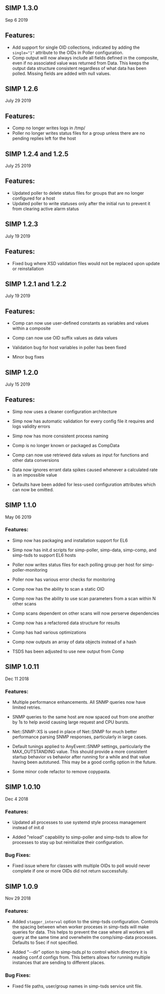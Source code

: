 ## SIMP 1.3.0
Sep 6 2019

## Features:
* Add support for single OID collections, indicated by adding the `single="1"` attribute to the OIDs
in Poller configuration.
* Comp output will now always include all fields defined in the composite, even if no associated value
was returned from Data. This keeps the output data structure consistent regardless of what data has
been polled. Missing fields are added with null values.


## SIMP 1.2.6
July 29 2019

## Features:
* Comp no longer writes logs in /tmp/
* Poller no longer writes status files for a group unless there are no pending replies left for the host


## SIMP 1.2.4 and 1.2.5
July 25 2019

## Features:
* Updated poller to delete status files for groups that are no longer configured for a host
* Updated poller to write statuses only after the initial run to prevent it from clearing active alarm status


## SIMP 1.2.3
July 19 2019

## Features:
* Fixed bug where XSD validation files would not be replaced upon update or reinstallation


## SIMP 1.2.1 and 1.2.2
July 19 2019

## Features:

* Comp can now use user-defined constants as variables and values within a composite

* Comp can now use OID suffix values as data values

* Validation bug for host variables in poller has been fixed

* Minor bug fixes


## SIMP 1.2.0
July 15 2019

## Features:

  * Simp now uses a cleaner configuration architecture

  * Simp now has automatic validation for every config file it requires and logs validity errors

  * Simp now has more consistent process naming

  * Comp is no longer known or packaged as CompData

  * Comp can now use retrieved data values as input for functions and other data conversions

  * Data now ignores errant data spikes caused whenever a calculated rate is an impossible value

  * Defaults have been added for less-used configuration attributes which can now be omitted.


## SIMP 1.1.0
May 06 2019

### Features:

  * Simp now has packaging and installation support for EL6

  * Simp now has init.d scripts for simp-poller, simp-data, simp-comp, and simp-tsds to support EL6 hosts

  * Poller now writes status files for each polling group per host for simp-poller-monitoring

  * Poller now has various error checks for monitoring

  * Comp now has the ability to scan a static OID

  * Comp now has the ability to use scan parameters from a scan within N other scans

  * Comp scans dependent on other scans will now perserve dependencies

  * Comp now has a refactored data structure for results

  * Comp has had various optimizations

  * Comp now outputs an array of data objects instead of a hash

  * TSDS has been adjusted to use new output from Comp


## SIMP 1.0.11
Dec 11 2018

### Features:

 * Multiple performance enhancements. All SNMP queries now have limited retries.

 * SNMP queries to the same host are now spaced out from one another by 1s to help avoid causing large request and CPU bursts.

 * Net::SNMP::XS is used in place of Net::SNMP for much better performance parsing SNMP responses, particularly in large cases.

 * Default tunings applied to AnyEvent::SNMP settings, particularly the MAX_OUTSTANDING value. This should provide a more consistent
startup behavior vs behavior after running for a while and that value having been autotuned. This may be a good config option
in the future.

 * Some minor code refactor to remove copypasta.


## SIMP 1.0.10  
Dec 4 2018

### Features:

 * Updated all processes to use systemd style process management instead of init.d

 * Added "reload" capability to simp-poller and simp-tsds to allow for processes to stay up but reinitialize their configuration.

### Bug Fixes:
 
 * Fixed issue where for classes with multiple OIDs to poll would never complete if one or more OIDs did not return successfully.



## SIMP 1.0.9
Nov 29 2018

### Features:

 * Added `stagger_interval` option to the simp-tsds configuration. Controls the spacing between when worker proceses in simp-tsds will make queries for data. This helps to prevent the case where all workers will query at the same time and overwhelm the comp/simp-data processes. Defaults to 5sec if not specified.

 * Added "--dir" option to simp-tsds.pl to control which directory it is reading conf.d configs from. This betters allows for running multiple instances that are sending to different places.

### Bug Fixes:
 
 * Fixed file paths, user/group names in simp-tsds service unit file.

